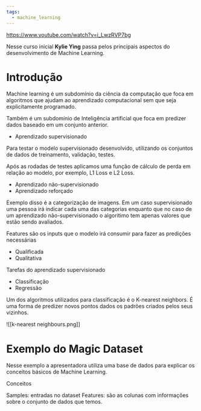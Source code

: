 ```yaml
---
tags:
  - machine_learning
---
```

https://www.youtube.com/watch?v=i_LwzRVP7bg

Nesse curso inicial **Kylie Ying** passa pelos principais aspectos do desenvolvimento de Machine Learning.

# Introdução

Machine learning é um subdomínio da ciência da computação que foca em algoritmos que ajudam ao aprendizado computacional sem que seja explicitamente programado.

Também é um subdomínio de Inteligência artificial que foca em predizer dados baseado em um conjunto anterior.

- Aprendizado supervisionado

Para testar o modelo supervisionado desenvolvido, utilizando os conjuntos de dados de treinamento, validação, testes.

Após as rodadas de testes aplicamos uma função de cálculo de perda em relação ao modelo, por exemplo, L1 Loss e L2 Loss.

- Aprendizado não-supervisionado
- Aprendizado reforçado

Exemplo disso é a categorização de imagens. Em um caso supervisionado uma pessoa irá indicar cada uma das categorias enquanto que no caso de um aprendizado não-supervisionado o algoritimo tem apenas valores que estão sendo avaliados.

Features são os inputs que o modelo irá consumir para fazer as predições necessárias
- Qualificada
- Qualitativa

Tarefas do aprendizado supervisionado
- Classificação
- Regressão

Um dos algoritmos utilizados para classificação é o K-nearest neighbors. É uma forma de predizer novos pontos dados os padrões criados pelos seus vizinhos.

![[k-nearest neighbours.png]]



# Exemplo do Magic Dataset

Nesse exemplo a apresentadora utiliza uma base de dados para explicar os conceitos básicos de Machine Learning.

Conceitos

Samples: entradas no dataset
Features: são as colunas com informações sobre o conjunto de dados que temos.

